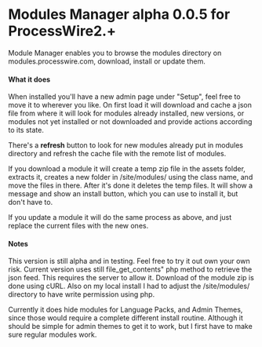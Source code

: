 # Modules Manager alpha 0.0.5 for ProcessWire2.+

Module Manager enables you to browse the modules directory on modules.processwire.com, download, install or update them.

#### What it does
When installed you'll have a new admin page under "Setup", feel free to move it to wherever you like. On first load it will download and cache a json file from where it will look for modules already installed, new versions, or modules not yet installed or not downloaded and provide actions according to its state.

There's a **refresh** button to look for new modules already put in modules directory and refresh the cache file with the remote list of modules.

If you download a module it will create a temp zip file in the assets folder, extracts it, creates a new folder in /site/modules/ using the class name, and move the files in there. After it's done it deletes the temp files. It will show a message and show an install button, which you can use to install it, but don't have to.

If you update a module it will do the same process as above, and just replace the current files with the new ones.

#### Notes
This version is still alpha and in testing. Feel free to try it out own your own risk. Current version uses still file_get_contents" php method to retrieve the json feed. This requires the server to allow it. Download of the module zip is done using cURL. Also on my local install I had to adjust the /site/modules/ directory to have write permission using php.

Currently it does hide modules for Language Packs, and Admin Themes, since those would require a complete different install routine. Although it should be simple for admin themes to get it to work, but I first have to make sure regular modules work.
